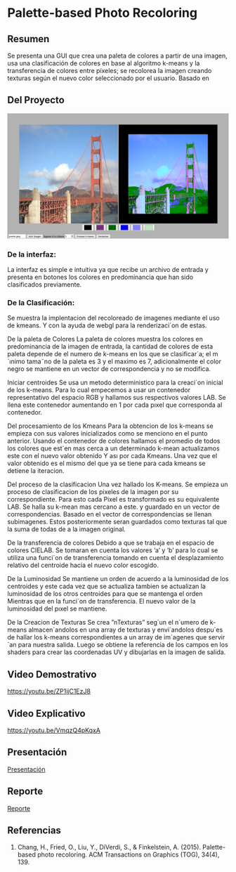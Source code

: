 # Palette-based Photo Recoloring
## Resumen
Se presenta una GUI que crea una paleta de colores a partir de una imagen, usa una clasificación de colores en base al algoritmo k-means y la transferencia de colores entre píxeles; se recolorea la imagen creando texturas según el nuevo color seleccionado por el usuario.
Basado en 

## Del Proyecto
![imagen de muestra](/Capturas/01.PNG)
### De la interfaz: 
La interfaz es simple e intuitiva ya que recibe un archivo de entrada y presenta en botones los colores en predominancia que han sido clasificados previamente.

### De la Clasificación:
Se muestra la implentacion del recoloreado de imagenes mediante el uso de kmeans. Y con la ayuda de webgl para la renderizaci´on de estas.

De la paleta de Colores
La paleta de colores muestra los colores en predominancia de la imagen de entrada, la cantidad de colores de esta paleta depende de el numero de k-means en los que se clasificar´a; el m´ınimo tama˜no de la paleta es 3 y el maximo es 7, adicionalmente el color negro se mantiene en un vector de correspondencia y no se modifica.

Iniciar centroides
Se usa un metodo deterministico para la creaci´on inicial de los k-means. Para lo cual empecemos a usar un contenedor representativo del espacio RGB y hallamos sus respectivos valores LAB. Se llena este contenedor aumentando en 1 por cada pıxel que corresponda al contenedor.

Del procesamiento de los Kmeans
Para la obtencion de los k-means se empieza con sus valores inicializados como se menciono en el punto anterior. Usando el contenedor de colores hallamos el promedio de todos los colores que est´en mas cerca a un determinado k-mean actualizamos este con el nuevo valor obtenido Y ası por cada Kmeans. Una vez que el valor obtenido es el mismo del que ya se tiene para cada kmeans se detiene la iteracion.

 Del proceso de la clasificacion
Una vez hallado los K-means. Se empieza un proceso de clasificacion de los pixeles de la imagen por su correspondiente. Para esto cada Pixel es transformado es su equivalente LAB. Se halla su k-mean mas cercano a este. y guardado en un vector de correspondencias.
Basado en el vector de correspondencias se llenan subimagenes. Estos posteriormente seran guardados como texturas tal que la suma de todas de a la imagen original.

De la transferencia de colores
Debido a que se trabaja en el espacio de colores CIELAB. Se tomaran en cuenta los valores ’a’ y ’b’ para lo cual se utiliza una funci´on de transferencia tomando en cuenta el desplazamiento relativo del centroide hacia el nuevo color escogido.

 De la Luminosidad
Se mantiene un orden de acuerdo a la luminosidad de los centroides y este cada vez que se actualiza tambien se actualizan la luminosidad de los otros centroides para que se mantenga el orden Mientras que en la funci´on de transferencia. El nuevo valor de la luminosidad del pıxel se mantiene.

De la Creacion de Texturas
Se crea ”nTexturas” seg´un el n´umero de k-means almacen´andolos en una array de texturas y envi´andolos despu´es de hallar los k-means correspondientes a un array de im´agenes que servir´an para nuestra salida. Luego se obtiene la referencia de los campos en los shaders para crear las coordenadas UV y dibujarlas en la imagen de salida.

## Video Demostrativo
https://youtu.be/ZP1ijC1EzJ8
## Video Explicativo
https://youtu.be/VmqzQ4pKqxA
## Presentación
[Presentación](/Palette-based%20Photo%20Recoloring.pdf)
## Reporte
[Reporte](/informe_CG_v1.pdf)
## Referencias
1. Chang, H., Fried, O., Liu, Y., DiVerdi, S., & Finkelstein, A. (2015). Palette-based photo recoloring. ACM Transactions on Graphics (TOG), 34(4), 139.

